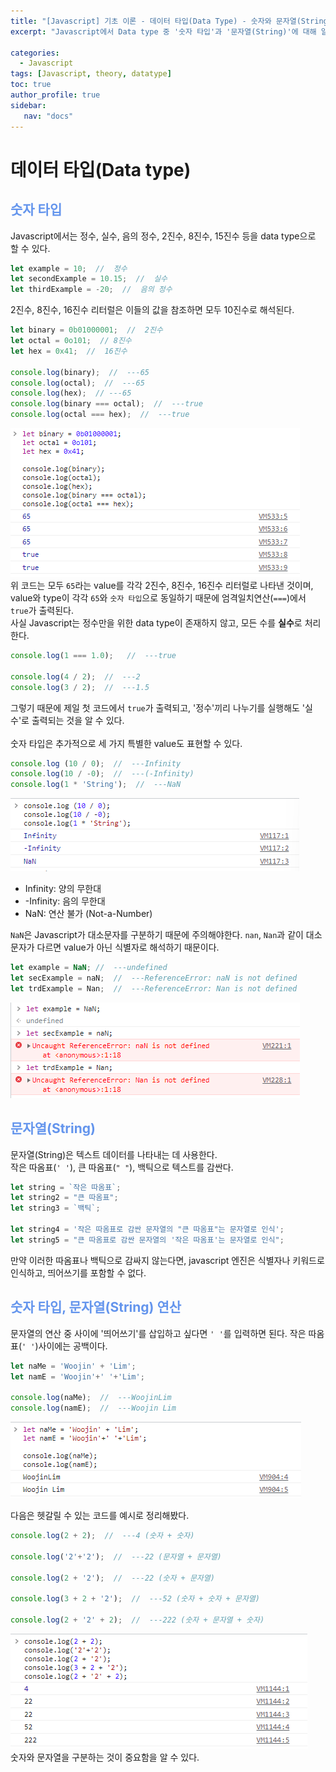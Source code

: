 ```yaml
---
title: "[Javascript] 기초 이론 - 데이터 타입(Data Type) - 숫자와 문자열(String)"
excerpt: "Javascript에서 Data type 중 '숫자 타입'과 '문자열(String)'에 대해 알아보자."

categories: 
  - Javascript
tags: [Javascript, theory, datatype]
toc: true
author_profile: true 
sidebar:
   nav: "docs"
---
```


# 데이터 타입(Data type)

## <span style="color:cornflowerblue">**숫자 타입**</span>
Javascript에서는 정수, 실수, 음의 정수, 2진수, 8진수, 15진수 등을 data type으로 할 수 있다. <br>
```javascript
let example = 10;  //  정수
let secondExample = 10.15;  //  실수
let thirdExample = -20;  //  음의 정수
```
2진수, 8진수, 16진수 리터럴은 이들의 값을 참조하면 모두 10진수로 해석된다.
```javascript
let binary = 0b01000001;  //  2진수
let octal = 0o101;  // 8진수
let hex = 0x41;  //  16진수

console.log(binary);  //  ---65
console.log(octal);  //  ---65
console.log(hex);  // ---65
console.log(binary === octal);  //  ---true
console.log(octal === hex);  //  ---true
```
<img src="/assets/images/20221019/numberdatatype.png"> <br>
위 코드는 모두 `65`라는 value를 각각 2진수, 8진수, 16진수 리터럴로 나타낸 것이며, value와 type이 각각 `65`와 `숫자 타입`으로 동일하기 때문에 엄격일치연산(`===`)에서 `true`가 출력된다. <br> 사실 Javascript는 정수만을 위한 data type이 존재하지 않고, 모든 수를 **실수**로 처리한다.

```javascript
console.log(1 === 1.0);   //  ---true

console.log(4 / 2);  //  ---2
console.log(3 / 2);  //  ---1.5
```
그렇기 때문에 제일 첫 코드에서 `true`가 출력되고, '정수'끼리 나누기를 실행해도 '실수'로 출력되는 것을 알 수 있다. <br><br> 숫자 타입은 추가적으로 세 가지 특별한 value도 표현할 수 있다.
```javascript
console.log (10 / 0);  //  ---Infinity
console.log(10 / -0);  //  ---(-Infinity)
console.log(1 * 'String');  //  ---NaN
```
<img src="/assets/images/20221019/numberinfinity.png"><br>
- Infinity: 양의 무한대
- -Infinity: 음의 무한대
- NaN: 연산 불가 (Not-a-Number)

`NaN`은 Javascript가 대소문자를 구분하기 때문에 주의해야한다. `nan`, `Nan`과 같이 대소문자가 다르면 value가 아닌 식별자로 해석하기 때문이다.
```javascript
let example = NaN; //  ---undefined
let secExample = naN;  //  ---ReferenceError: naN is not defined
let trdExample = Nan;  //  ---ReferenceError: Nan is not defined
```
<img src="/assets/images/20221019/numbernan.png"><br>

## <span style="color:cornflowerblue">**문자열(String)**</span>
문자열(String)은 텍스트 데이터를 나타내는 데 사용한다. <br> 작은 따옴표(`' '`), 큰 따옴표(`" "`), 백틱으로 텍스트를 감싼다.
```javascript
let string = `작은 따옴표`;
let string2 = "큰 따옴표";
let string3 = `백틱`;

let string4 = '작은 따옴표로 감싼 문자열의 "큰 따옴표"는 문자열로 인식';
let string5 = "큰 따옴표로 감싼 문자열의 '작은 따옴표'는 문자열로 인식";
```
만약 이러한 따옴표나 백틱으로 감싸지 않는다면, javascript 엔진은 식별자나 키워드로 인식하고, 띄어쓰기를 포함할 수 없다.

## <span style="color:cornflowerblue">**숫자 타입, 문자열(String) 연산**</span>

문자열의 연산 중 사이에 '띄어쓰기'를 삽입하고 싶다면 `' '`를 입력하면 된다. 작은 따옴표(`' '`)사이에는 공백이다.
```javascript
let naMe = 'Woojin' + 'Lim';
let namE = 'Woojin'+' '+'Lim';

console.log(naMe);  //  ---WoojinLim
console.log(namE);  //  ---Woojin Lim
```
<img src="/assets/images/20221019/stringplusstring.png"><br>

다음은 헷갈릴 수 있는 코드를 예시로 정리해봤다.
```javascript
console.log(2 + 2);  //  ---4 (숫자 + 숫자)

console.log('2'+'2');  //  ---22 (문자열 + 문자열)

console.log(2 + '2');  //  ---22 (숫자 + 문자열)

console.log(3 + 2 + '2');  //  ---52 (숫자 + 숫자 + 문자열)

console.log(2 + '2' + 2);  //  ---222 (숫자 + 문자열 + 숫자)
```
<img src="/assets/images/20221019/pluslist.png"><br>
숫자와 문자열을 구분하는 것이 중요함을 알 수 있다.